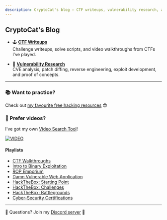 ```yaml
---
description: CryptoCat's blog — CTF writeups, vulnerability research, and bug bounty reports 💜
---
```


## CryptoCat's Blog

-   🕹️ **[CTF Writeups](ctf/README.md)**  
    Challenge writeups, solve scripts, and video walkthroughs from CTFs I’ve played.

-   🔬 **[Vulnerability Research](research/README.md)**  
    CVE analysis, patch diffing, reverse engineering, exploit development, and proof of concepts.

---

### 📚 Want to practice?

Check out [my favourite free hacking resources](https://cryptocat.me/resources) 😎

### 🎥 Prefer videos?

I've got my own [Video Search Tool](https://cryptocat.me/videos)!

[![VIDEO](https://img.youtube.com/vi/jUjlj2z5jJk/0.jpg)](https://youtube.com/@_CryptoCat)

#### Playlists

-   [CTF Walkthroughs](https://www.youtube.com/playlist?list=PLHUKi1UlEgOLEfaxrnUFUgDPHI6VKf2RK)
-   [Intro to Binary Exploitation](https://www.youtube.com/playlist?list=PLHUKi1UlEgOIc07Rfk2Jgb5fZbxDPec94)
-   [ROP Emporium](https://www.youtube.com/playlist?list=PLHUKi1UlEgOKAVRdiMlpX6hgayiY6dTwu)
-   [Damn Vulnerable Web Application](https://www.youtube.com/playlist?list=PLHUKi1UlEgOJLPSFZaFKMoexpM6qhOb4Q)
-   [HackTheBox: Starting Point](https://www.youtube.com/playlist?list=PLHUKi1UlEgOINz5PLYb9yu7evQZ_5MQ21)
-   [HackTheBox: Challenges](https://www.youtube.com/playlist?list=PLHUKi1UlEgOIn12nvhwwq2aTU8bG-FE0I)
-   [HackTheBox: Battlegrounds](https://www.youtube.com/playlist?list=PLHUKi1UlEgOInuxpRQUk5mQSJwmy2h278)
-   [Cyber-Security Certifications](https://www.youtube.com/playlist?list=PLHUKi1UlEgOL4fwv44vGDM5pRz47RRJxL)

---

💬 Questions? Join my [Discord server](https://discord.cryptocat.me) 🥰
